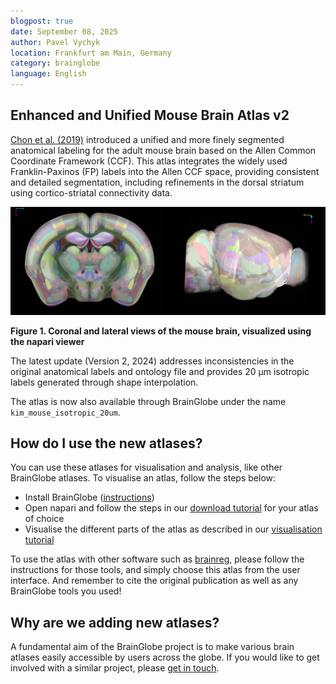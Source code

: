 ```yaml
---
blogpost: true
date: September 08, 2025
author: Pavel Vychyk
location: Frankfurt am Main, Germany
category: brainglobe
language: English
---
```


## Enhanced and Unified Mouse Brain Atlas v2

[Chon et al. (2019)](https://doi.org/10.1038/s41467-019-13057-w) introduced a unified and more finely segmented anatomical labeling 
for the adult mouse brain based on the Allen Common Coordinate Framework (CCF). 
This atlas integrates the widely used Franklin-Paxinos (FP) labels into the Allen CCF space, providing consistent and detailed segmentation, 
including refinements in the dorsal striatum using cortico-striatal connectivity data.

![Mouse brain coronal and lateral views in napari](./images/kim_enhanced_unified_mouse_brain_atlas_v2.png)

**Figure 1. Coronal and lateral views of the mouse brain, visualized using the napari viewer**

The latest update (Version 2, 2024) addresses inconsistencies in the original anatomical labels and ontology file and provides 20 µm isotropic labels generated through shape interpolation.

The atlas is now also available through BrainGlobe under the name `kim_mouse_isotropic_20um`.

## How do I use the new atlases?
You can use these atlases for visualisation and analysis, like other BrainGlobe atlases. To visualise an atlas, follow the steps below:
* Install BrainGlobe ([instructions](/documentation/index))
* Open napari and follow the steps in our [download tutorial](/tutorials/manage-atlases-in-GUI.md) for your atlas of choice
* Visualise the different parts of the atlas as described in our [visualisation tutorial](/tutorials/visualise-atlas-napari)

To use the atlas with other software such as [brainreg](/documentation/brainreg/index), please follow the instructions for those tools, and simply choose this atlas from the user interface. And remember to cite the original publication as well as any BrainGlobe tools you used!

## Why are we adding new atlases?
A fundamental aim of the BrainGlobe project is to make various brain atlases easily accessible by users across the globe. If you would like to get involved with a similar project, please [get in touch](/contact).
